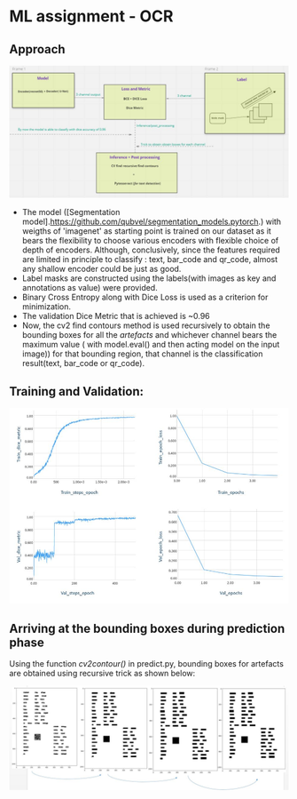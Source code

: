 # ML assignment - OCR

## Approach

<img src="https://raw.githubusercontent.com/Siddicus/OCR_Classify/master/dl.JPG" >

- The model ([Segmentation model].https://github.com/qubvel/segmentation_models.pytorch.) with weigths of 'imagenet' as starting point is trained on our dataset as it bears the flexibility to choose various encoders with flexible choice of depth of encoders. Although, conclusively, since the features required are limited in principle to classify : text, bar_code and qr_code, almost any shallow encoder could be just as good. 
- Label masks are constructed using the labels(with images as key and annotations as value) were provided.
- Binary Cross Entropy along with Dice Loss is used as a criterion for minimization.
- The validation Dice Metric that is achieved is ~0.96 
- Now, the cv2 find contours method is used recursively to obtain the bounding boxes for all the *artefacts* and whichever channel bears the maximum value ( with model.eval() and then acting model on the input image))  for that bounding region, that channel is the classification result(text, bar_code or qr_code).  

## Training and Validation:

<img src="https://raw.githubusercontent.com/Siddicus/OCR_Classify/master/metricss.JPG" >

## Arriving at the bounding boxes during prediction phase
Using the function *cv2contour()* in predict.py, bounding boxes for artefacts are obtained using recursive trick as shown below:

<img src="https://raw.githubusercontent.com/Siddicus/OCR_Classify/master/sad.JPG" >
